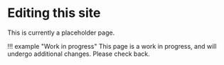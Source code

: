 # Editing this site

This is currently a placeholder page.

!!! example "Work in progress"
    This page is a work in progress, and will undergo additional changes. Please check back.